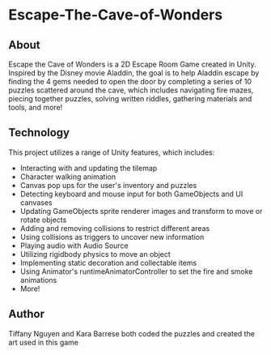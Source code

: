 # Escape-The-Cave-of-Wonders

## About
Escape the Cave of Wonders is a 2D Escape Room Game created in Unity. Inspired by the Disney movie Aladdin, the goal is to help Aladdin escape by finding the 4 gems needed to open the door by completing a series of 10 puzzles scattered around the cave, which includes navigating fire mazes, piecing together puzzles, solving written riddles, gathering materials and tools, and more!

## Technology
This project utilizes a range of Unity features, which includes:
- Interacting with and updating the tilemap
- Character walking animation
- Canvas pop ups for the user's inventory and puzzles
- Detecting keyboard and mouse input for both GameObjects and UI canvases
- Updating GameObjects sprite renderer images and transform to move or rotate objects
- Adding and removing collisions to restrict different areas
- Using collisions as triggers to uncover new information
- Playing audio with Audio Source
- Utilizing rigidbody physics to move an object
- Implementing static decoration and collectable items
- Using Animator's runtimeAnimatorController to set the fire and smoke animations
- More!

## Author
Tiffany Nguyen and Kara Barrese both coded the puzzles and created the art used in this game